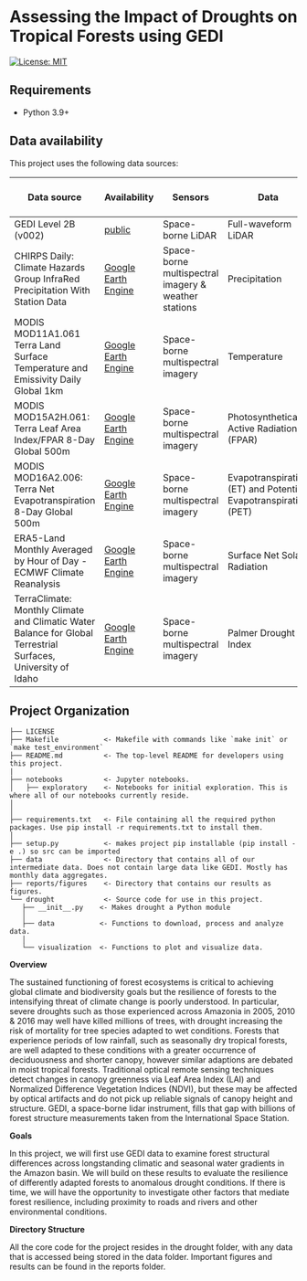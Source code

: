 # Assessing the Impact of Droughts on Tropical Forests using GEDI

[![License: MIT](https://img.shields.io/badge/License-MIT-blue.svg)](https://opensource.org/licenses/MIT)

## Requirements
- Python 3.9+

## Data availability
This project uses the following data sources:

| Data source                                           | Availability                                                                  | Sensors                                     | Data                | Date range      | No. observations (used) |
|-------------------------------------------------------|-------------------------------------------------------------------------------|---------------------------------------------|---------------------|-----------------|-------------------------|
| GEDI Level 2B (v002)                                  | [public](https://lpdaac.usgs.gov/products/gedi02_bv002/)                      | Space-borne LiDAR                           | Full-waveform LiDAR | 2019-2020       | 16 Mio.                |
| CHIRPS Daily: Climate Hazards Group InfraRed Precipitation With Station Data | [Google Earth Engine](https://developers.google.com/earth-engine/datasets/catalog/UCSB-CHG_CHIRPS_DAILY)                       | Space-borne multispectral imagery & weather stations | Precipitation    | 2001-2023 | -                       |  
| MODIS MOD11A1.061 Terra Land Surface Temperature and Emissivity Daily Global 1km | [Google Earth Engine](https://developers.google.com/earth-engine/datasets/catalog/MODIS_061_MOD11A1)                       | Space-borne multispectral imagery | Temperature    | 2001-2023  | -                       |
| MODIS MOD15A2H.061: Terra Leaf Area Index/FPAR 8-Day Global 500m | [Google Earth Engine](https://developers.google.com/earth-engine/datasets/catalog/MODIS_061_MOD15A2H)                       | Space-borne multispectral imagery |  Photosynthetically Active Radiation (FPAR)    | 2001-2023  | -                       |
| MODIS MOD16A2.006: Terra Net Evapotranspiration 8-Day Global 500m | [Google Earth Engine](https://developers.google.com/earth-engine/datasets/catalog/MODIS_006_MOD16A2)                       | Space-borne multispectral imagery | Evapotranspiration (ET) and Potential Evapotranspiration (PET)   | 2001-2023  | -                       |
| ERA5-Land Monthly Averaged by Hour of Day - ECMWF Climate Reanalysis | [Google Earth Engine](https://developers.google.com/earth-engine/datasets/catalog/ECMWF_ERA5_LAND_MONTHLY_BY_HOUR)                       | Space-borne multispectral imagery | Surface Net Solar Radiation    | 2001-2023  | -                       |
| TerraClimate: Monthly Climate and Climatic Water Balance for Global Terrestrial Surfaces, University of Idaho | [Google Earth Engine](https://developers.google.com/earth-engine/datasets/catalog/IDAHO_EPSCOR_TERRACLIMATE)                       | Space-borne multispectral imagery | Palmer Drought Index    | 2001-2023  | -                       |

## Project Organization
```
├── LICENSE
├── Makefile           <- Makefile with commands like `make init` or `make test_environment`
├── README.md          <- The top-level README for developers using this project.
|
├── notebooks          <- Jupyter notebooks.
│   ├── exploratory    <- Notebooks for initial exploration. This is where all of our notebooks currently reside.
│
│
├── requirements.txt   <- File containing all the required python packages. Use pip install -r requirements.txt to install them.
│
├── setup.py           <- makes project pip installable (pip install -e .) so src can be imported
├── data               <- Directory that contains all of our intermediate data. Does not contain large data like GEDI. Mostly has monthly data aggregates.
├── reports/figures    <- Directory that contains our results as figures.
└── drought            <- Source code for use in this project.
   ├── __init__.py    <- Makes drought a Python module
   │
   ├── data           <- Functions to download, process and analyze data.
   │
   └── visualization  <- Functions to plot and visualize data.
```


<b> Overview </b>

The sustained functioning of forest ecosystems is critical to achieving global climate and biodiversity goals but the resilience of forests to the intensifying threat of climate change is poorly understood. In particular, severe droughts such as those experienced across Amazonia in 2005, 2010 & 2016 may well have killed millions of trees, with drought increasing the risk of mortality for tree species adapted to wet conditions. Forests that experience periods of low rainfall, such as seasonally dry tropical forests, are well adapted to these conditions with a greater occurrence of deciduousness and shorter canopy, however similar adaptions are debated in moist tropical forests. 
Traditional optical remote sensing techniques detect changes in canopy greenness via Leaf Area Index (LAI) and Normalized Difference Vegetation Indices (NDVI), but these may be affected by optical artifacts and do not pick up reliable signals of canopy height and structure. GEDI, a space-borne lidar instrument, fills that gap with billions of forest structure measurements taken from the International Space Station. 

<b> Goals </b>

In this project, we will first use GEDI data to examine forest structural differences across longstanding climatic and seasonal water gradients in the Amazon basin. We will build on these results to evaluate the resilience of differently adapted forests to anomalous drought conditions. If there is time, we will have the opportunity to investigate other factors that mediate forest resilience, including proximity to roads and rivers and other environmental conditions. 

<b> Directory Structure </b>

All the core code for the project resides in the drought folder, with any data that is accessed being stored in the data folder. Important figures and results can be found in the reports folder. 
